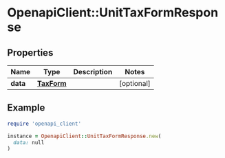 # OpenapiClient::UnitTaxFormResponse

## Properties

| Name | Type | Description | Notes |
| ---- | ---- | ----------- | ----- |
| **data** | [**TaxForm**](TaxForm.md) |  | [optional] |

## Example

```ruby
require 'openapi_client'

instance = OpenapiClient::UnitTaxFormResponse.new(
  data: null
)
```

